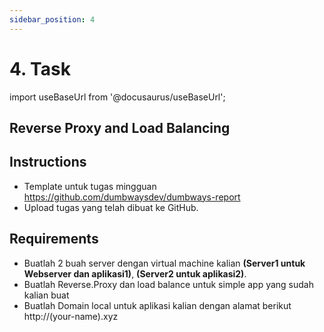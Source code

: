 ```yaml
---
sidebar_position: 4
---
```


# 4. Task

import useBaseUrl from '@docusaurus/useBaseUrl';

## Reverse Proxy and Load Balancing

## Instructions
- Template untuk tugas mingguan https://github.com/dumbwaysdev/dumbways-report
- Upload tugas yang telah dibuat ke GitHub.

## Requirements
- Buatlah 2 buah server dengan virtual machine kalian **(Server1 untuk Webserver dan aplikasi1)**, **(Server2 untuk aplikasi2)**.
- Buatlah Reverse.Proxy dan load balance untuk simple app yang sudah kalian buat
- Buatlah Domain local untuk aplikasi kalian dengan alamat berikut http://(your-name).xyz 